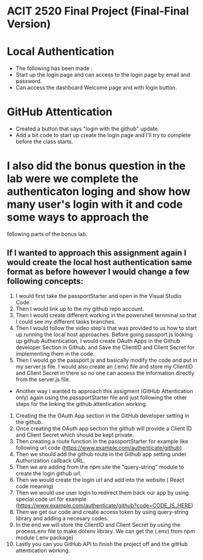 # ACIT 2520 Final Project (Final-Final Version)
# Local Authentication
- The following has been made :
- Start up the login page and can access to the login page by email and password.
- Can access the dashboard Welcome page and with login button.

# GitHub Attentication
- Created a button that says "login with the github" update.
- Add a bit code to start up create the login page and I'll try to complete before the class starts.

# I also did the bonus question in the lab were we complete the authenticaton loging and show how many user's login with it and code some ways to approach the 
following parts of the bonus lab.

## If I wanted to approach this assignment again I would create the local host authentication same format as before however I would change a few following concepts:
1. I would first take the passportStarter and open in the Visual Studio Code.
2. Then I would link up to the my github repo account.
3. Then I would create different working in the powershell ternminal so that I could see my different tasks branches.
4. Then I would follow the video step's that was provided to us how to start up running the local host approaches.
Before going passport.js looking up github Authentication, I would create OAuth Apps in the Github developer Section in Github.
and Save the ClientID and Client Secret for implementing them in the code.
5. Then I would go the passport.js  and basically modify the code and put in my server.js file.
I would also create an (.env) file and store my ClientID and Client Secret in there so no one can access the information directly
from the server.js file.
- Another way I wanted to approach this assigment (GitHub Attentication only) again using the passportStarter file 
and just following the other steps for the linking the github attentication working.
1. Creating the the OAuth App section in the GitHub developer setting in the github.
2. Once creating the OAuth app section the github will provide a Client ID and Client Secret which should be kept private.
3. Then creating a route function in the passportStarter for example like following url code (https://www.example.com/authenticate/github)
4. Then we should add the github route in the Github app setting under Authorization callback URL.
5. Then we are adding from the npm site the "query-string" module to create the login github url.
6. Then we would create the login url and add into the website ( React code meaning)
7. Then we would use user login to redirect them back our app by using special code url for example (https://www.example.com/authenticate/github?code=CODE_IS_HERE)
8. Then we get our code and create access token by using query-string library and adding a necesary codes.
9. In the end we will store the ClientID and Client Secret by using the process.env file to make dotenv library. We can get the (.env) from npm module (.env package)
10. Lastly you can you GitHub API to finish the project off and the gitHub attentication working.
 
